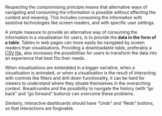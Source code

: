 Respecting the compromising principle means that alternative ways of navigating and consuming the information is possible without affecting the content and meaning. This includes consuming the information with assistive technologies like screen readers, and with specific user settings.

A simple measure to provide an alternative way of consuming the information in a visualisation for users, is to provide the **data in the form of a table**. Tables in web pages can more easily be navigated by screen readers than visualisations. Providing a downloadable table, preferably a <span class='internal-link'>[CSV file](csv-files)</span>, also increases the possibilities for users to transform the data into an experience that best fits their needs.

When visualisations are embedded in a bigger narrative, when a visualisation is animated, or when a visualisation is the result of interacting with controls like filters and drill down functionality, it can be hard for viewers to understand where they situate themselves in the overarching context. Breadcrumbs and the possibility to navigate the history (with “go back” and “go forward” buttons) can overcome these problems.

Similarly, interactive dashboards should have “Undo” and “Redo” buttons, so that interactions are forgivable.